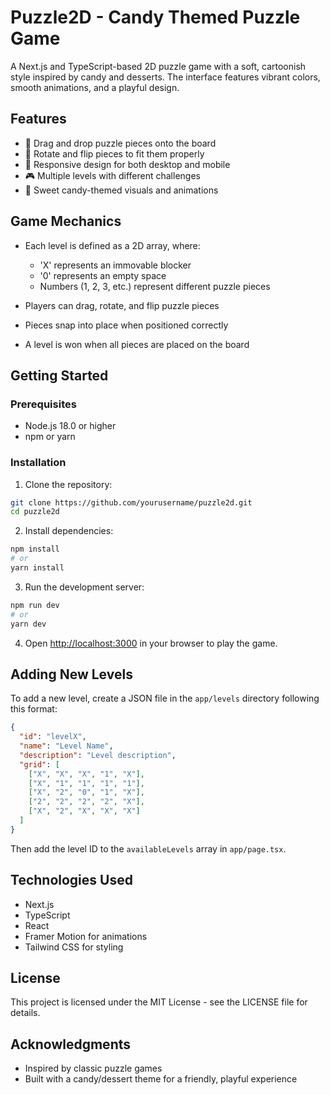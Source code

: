 # Puzzle2D - Candy Themed Puzzle Game

A Next.js and TypeScript-based 2D puzzle game with a soft, cartoonish style inspired by candy and desserts. The interface features vibrant colors, smooth animations, and a playful design.

## Features

- 🧩 Drag and drop puzzle pieces onto the board
- 🔄 Rotate and flip pieces to fit them properly
- 📱 Responsive design for both desktop and mobile
- 🎮 Multiple levels with different challenges
- 🍬 Sweet candy-themed visuals and animations

## Game Mechanics

- Each level is defined as a 2D array, where:
  - 'X' represents an immovable blocker
  - '0' represents an empty space
  - Numbers (1, 2, 3, etc.) represent different puzzle pieces

- Players can drag, rotate, and flip puzzle pieces
- Pieces snap into place when positioned correctly
- A level is won when all pieces are placed on the board

## Getting Started

### Prerequisites

- Node.js 18.0 or higher
- npm or yarn

### Installation

1. Clone the repository:
```bash
git clone https://github.com/yourusername/puzzle2d.git
cd puzzle2d
```

2. Install dependencies:
```bash
npm install
# or
yarn install
```

3. Run the development server:
```bash
npm run dev
# or
yarn dev
```

4. Open [http://localhost:3000](http://localhost:3000) in your browser to play the game.

## Adding New Levels

To add a new level, create a JSON file in the `app/levels` directory following this format:

```json
{
  "id": "levelX",
  "name": "Level Name",
  "description": "Level description",
  "grid": [
    ["X", "X", "X", "1", "X"],
    ["X", "1", "1", "1", "1"],
    ["X", "2", "0", "1", "X"],
    ["2", "2", "2", "2", "X"],
    ["X", "2", "X", "X", "X"]
  ]
}
```

Then add the level ID to the `availableLevels` array in `app/page.tsx`.

## Technologies Used

- Next.js
- TypeScript
- React
- Framer Motion for animations
- Tailwind CSS for styling

## License

This project is licensed under the MIT License - see the LICENSE file for details.

## Acknowledgments

- Inspired by classic puzzle games
- Built with a candy/dessert theme for a friendly, playful experience

